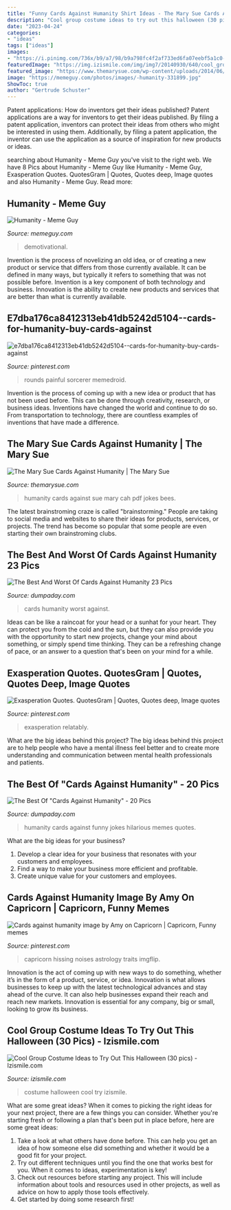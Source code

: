 ```yaml
---
title: "Funny Cards Against Humanity Shirt Ideas - The Mary Sue Cards Against Humanity"
description: "Cool group costume ideas to try out this halloween (30 pics)"
date: "2023-04-24"
categories:
- "ideas"
tags: ["ideas"]
images:
- "https://i.pinimg.com/736x/b9/a7/98/b9a798fc4f2af733ed6fa07eebf5a1c0--famous-quotes-words.jpg"
featuredImage: "https://img.izismile.com/img/img7/20140930/640/cool_group_costume_ideas_to_try_out_this_halloween_640_14.jpg"
featured_image: "https://www.themarysue.com/wp-content/uploads/2014/06/CAH-White-1.jpg"
image: "https://memeguy.com/photos/images/-humanity-331899.jpg"
ShowToc: true
author: "Gertrude Schuster"
---
```



Patent applications: How do inventors get their ideas published?
Patent applications are a way for inventors to get their ideas published. By filing a patent application, inventors can protect their ideas from others who might be interested in using them. Additionally, by filing a patent application, the inventor can use the application as a source of inspiration for new products or ideas.

	

		
searching about Humanity - Meme Guy you've visit to the right web. We have 8 Pics about Humanity - Meme Guy like Humanity - Meme Guy, Exasperation Quotes. QuotesGram | Quotes, Quotes deep, Image quotes and also Humanity - Meme Guy. Read more:
		
    
## Humanity - Meme Guy

<img loading=lazy src="https://memeguy.com/photos/images/-humanity-331899.jpg" onerror="this.onerror=null;this.src='https://tse3.mm.bing.net/th?id=OIP.bbpxyrx83PB72z43X0qJbQHaF7&amp;pid=15.1';" alt="Humanity - Meme Guy">

_Source: memeguy.com_

>demotivational. 

	

Invention is the process of novelizing an old idea, or of creating a new product or service that differs from those currently available. It can be defined in many ways, but typically it refers to something that was not possible before. Invention is a key component of both technology and business. Innovation is the ability to create new products and services that are better than what is currently available.

    
## E7dba176ca8412313eb41db5242d5104--cards-for-humanity-buy-cards-against

<img loading=lazy src="https://i.pinimg.com/736x/74/5d/57/745d576d6c41ea91ae19a6220587f6dc--cards-for-humanity-buy-cards-against-humanity.jpg" onerror="this.onerror=null;this.src='https://tse2.mm.bing.net/th?id=OIP.-8w6udQLQ9vEnmXseWTqCgHaNK&amp;pid=15.1';" alt="e7dba176ca8412313eb41db5242d5104--cards-for-humanity-buy-cards-against">

_Source: pinterest.com_

>rounds painful sorcerer memedroid. 

	

Invention is the process of coming up with a new idea or product that has not been used before. This can be done through creativity, research, or business ideas. Inventions have changed the world and continue to do so. From transportation to technology, there are countless examples of inventions that have made a difference.

    
## The Mary Sue Cards Against Humanity | The Mary Sue

<img loading=lazy src="https://www.themarysue.com/wp-content/uploads/2014/06/CAH-White-1.jpg" onerror="this.onerror=null;this.src='https://tse1.mm.bing.net/th?id=OIP.Da9FTHsH60EWihtjw2RdpAHaJl&amp;pid=15.1';" alt="The Mary Sue Cards Against Humanity | The Mary Sue">

_Source: themarysue.com_

>humanity cards against sue mary cah pdf jokes bees. 

	

The latest brainstroming craze is called "brainstorming." People are taking to social media and websites to share their ideas for products, services, or projects. The trend has become so popular that some people are even starting their own brainstroming clubs.

    
## The Best And Worst Of Cards Against Humanity 23 Pics

<img loading=lazy src="http://www.dumpaday.com/wp-content/uploads/2018/02/4-39.jpg" onerror="this.onerror=null;this.src='https://tse1.mm.bing.net/th?id=OIP.s9hS0uk7MaDQAdhEn8nQewHaJ4&amp;pid=15.1';" alt="The Best And Worst Of Cards Against Humanity 23 Pics">

_Source: dumpaday.com_

>cards humanity worst against. 

	

Ideas can be like a raincoat for your head or a sunhat for your heart. They can protect you from the cold and the sun, but they can also provide you with the opportunity to start new projects, change your mind about something, or simply spend time thinking. They can be a refreshing change of pace, or an answer to a question that's been on your mind for a while.

    
## Exasperation Quotes. QuotesGram | Quotes, Quotes Deep, Image Quotes

<img loading=lazy src="https://i.pinimg.com/736x/b9/a7/98/b9a798fc4f2af733ed6fa07eebf5a1c0--famous-quotes-words.jpg" onerror="this.onerror=null;this.src='https://tse1.mm.bing.net/th?id=OIP.O0A2scAICctirf6ik_HHwgHaJh&amp;pid=15.1';" alt="Exasperation Quotes. QuotesGram | Quotes, Quotes deep, Image quotes">

_Source: pinterest.com_

>exasperation relatably. 

	

What are the big ideas behind this project?
The big ideas behind this project are to help people who have a mental illness feel better and to create more understanding and communication between mental health professionals and patients.

    
## The Best Of &quot;Cards Against Humanity&quot; - 20 Pics

<img loading=lazy src="http://www.dumpaday.com/wp-content/uploads/2014/07/cards-against-humanity-16.jpg" onerror="this.onerror=null;this.src='https://tse3.mm.bing.net/th?id=OIP.8CTG15rrH0vLXUlII_zTtgHaJ3&amp;pid=15.1';" alt="The Best Of &quot;Cards Against Humanity&quot; - 20 Pics">

_Source: dumpaday.com_

>humanity cards against funny jokes hilarious memes quotes. 

	

What are the big ideas for your business?
1. Develop a clear idea for your business that resonates with your customers and employees.
2. Find a way to make your business more efficient and profitable.
3. Create unique value for your customers and employees.

    
## Cards Against Humanity Image By Amy On Capricorn | Capricorn, Funny Memes

<img loading=lazy src="https://i.pinimg.com/originals/46/31/10/4631104f41074d8f223d0d73627c66c1.jpg" onerror="this.onerror=null;this.src='https://tse3.mm.bing.net/th?id=OIP.de47XeRDODF9Oyh0d8qR8AHaHM&amp;pid=15.1';" alt="Cards against humanity image by Amy on Capricorn | Capricorn, Funny memes">

_Source: pinterest.com_

>capricorn hissing noises astrology traits imgflip. 

	

Innovation is the act of coming up with new ways to do something, whether it’s in the form of a product, service, or idea. Innovation is what allows businesses to keep up with the latest technological advances and stay ahead of the curve. It can also help businesses expand their reach and reach new markets. Innovation is essential for any company, big or small, looking to grow its business.

    
## Cool Group Costume Ideas To Try Out This Halloween (30 Pics) - Izismile.com

<img loading=lazy src="https://img.izismile.com/img/img7/20140930/640/cool_group_costume_ideas_to_try_out_this_halloween_640_14.jpg" onerror="this.onerror=null;this.src='https://tse1.mm.bing.net/th?id=OIP.b45OhNemA5UxrL5YqhAbHAHaE3&amp;pid=15.1';" alt="Cool Group Costume Ideas to Try Out This Halloween (30 pics) - Izismile.com">

_Source: izismile.com_

>costume halloween cool try izismile. 

	

What are some great ideas?
When it comes to picking the right ideas for your next project, there are a few things you can consider. Whether you're starting fresh or following a plan that's been put in place before, here are some great ideas:
1. Take a look at what others have done before. This can help you get an idea of how someone else did something and whether it would be a good fit for your project. 
2. Try out different techniques until you find the one that works best for you. When it comes to ideas, experimentation is key! 
3. Check out resources before starting any project. This will include information about tools and resources used in other projects, as well as advice on how to apply those tools effectively. 
4. Get started by doing some research first!

